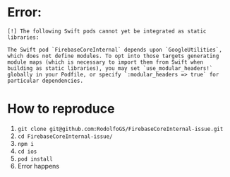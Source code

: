 # Error:

```
[!] The following Swift pods cannot yet be integrated as static libraries:

The Swift pod `FirebaseCoreInternal` depends upon `GoogleUtilities`, which does not define modules. To opt into those targets generating module maps (which is necessary to import them from Swift when building as static libraries), you may set `use_modular_headers!` globally in your Podfile, or specify `:modular_headers => true` for particular dependencies.
```

# How to reproduce

1. `git clone git@github.com:RodolfoGS/FirebaseCoreInternal-issue.git`
2. `cd FirebaseCoreInternal-issue/`
3. `npm i`
4. `cd ios`
5. `pod install`
6. Error happens
